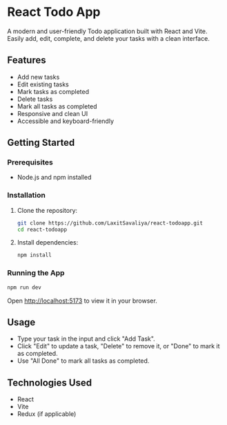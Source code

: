 
# React Todo App

A modern and user-friendly Todo application built with React and Vite. Easily add, edit, complete, and delete your tasks with a clean interface.

## Features
- Add new tasks
- Edit existing tasks
- Mark tasks as completed
- Delete tasks
- Mark all tasks as completed
- Responsive and clean UI
- Accessible and keyboard-friendly

## Getting Started

### Prerequisites
- Node.js and npm installed

### Installation
1. Clone the repository:
   ```bash
   git clone https://github.com/LaxitSavaliya/react-todoapp.git
   cd react-todoapp
   ```
2. Install dependencies:
   ```bash
   npm install
   ```

### Running the App
```bash
npm run dev
```

Open [http://localhost:5173](http://localhost:5173) to view it in your browser.

## Usage
- Type your task in the input and click "Add Task".
- Click "Edit" to update a task, "Delete" to remove it, or "Done" to mark it as completed.
- Use "All Done" to mark all tasks as completed.

## Technologies Used
- React
- Vite
- Redux (if applicable)


